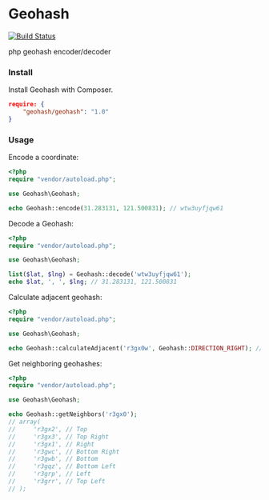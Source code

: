 # Geohash
[![Build Status](https://travis-ci.org/Eleme/geohash.png?branch=master)](https://travis-ci.org/Eleme/geohash)

php geohash encoder/decoder

### Install
Install Geohash with Composer.

```json
require: {
    "geohash/geohash": "1.0"
}
```

### Usage
Encode a coordinate:

```php
<?php
require "vendor/autoload.php";

use Geohash\Geohash;

echo Geohash::encode(31.283131, 121.500831); // wtw3uyfjqw61
```

Decode a Geohash:

```php
<?php
require "vendor/autoload.php";

use Geohash\Geohash;

list($lat, $lng) = Geohash::decode('wtw3uyfjqw61');
echo $lat, ', ', $lng; // 31.283131, 121.500831
```

Calculate adjacent geohash:

```php
<?php
require "vendor/autoload.php";

use Geohash\Geohash;

echo Geohash::calculateAdjacent('r3gx0w', Geohash::DIRECTION_RIGHT); // r3gx0y
```

Get neighboring geohashes:

```php
<?php
require "vendor/autoload.php";

use Geohash\Geohash;

echo Geohash::getNeighbors('r3gx0');
// array(
//     'r3gx2', // Top
//     'r3gx3', // Top Right
//     'r3gx1', // Right
//     'r3gwc', // Bottom Right
//     'r3gwb', // Bottom
//     'r3gqz', // Bottom Left
//     'r3grp', // Left
//     'r3grr', // Top Left
// );
```


